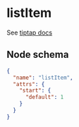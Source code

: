 # listItem

See [tiptap docs](https://tiptap.dev/api/nodes/list-item)

## Node schema

```json
{
  "name": "listItem",
  "attrs": {
    "start": {
      "default": 1
    }
  }
}
```
